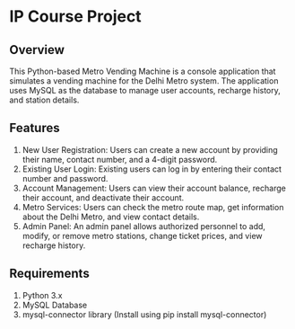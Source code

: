 # IP Course Project

## Overview
This Python-based Metro Vending Machine is a console application that simulates a vending machine for the Delhi Metro system. The application uses MySQL as the database to manage user accounts, recharge history, and station details.

## Features
1. New User Registration: Users can create a new account by providing their name, contact number, and a 4-digit password.
2. Existing User Login: Existing users can log in by entering their contact number and password.
3. Account Management: Users can view their account balance, recharge their account, and deactivate their account.
4. Metro Services: Users can check the metro route map, get information about the Delhi Metro, and view contact details.
5. Admin Panel: An admin panel allows authorized personnel to add, modify, or remove metro stations, change ticket prices, and view recharge history.

## Requirements
1. Python 3.x
2. MySQL Database
3. mysql-connector library (Install using pip install mysql-connector)
